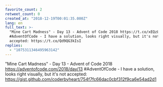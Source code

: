 ```yaml
---
favorite_count: 2
retweet_count: 0
created_at: "2018-12-19T00:01:35.000Z"
lang: en
full_text: >-
  "Mine Cart Madness" - Day 13 - Advent of Code 2018 https://t.co/xEQzLYx0rI
  #AdventOfCode - I have a solution, looks right visually, but it's not
  accepted: https://t.co/Qd9QG3kIsI
replies:
  - "1075311346495963142"
---
```


"Mine Cart Madness" - Day 13 - Advent of Code 2018
<https://adventofcode.com/2018/day/13> #AdventOfCode - I have a solution, looks
right visually, but it's not accepted:
<https://gist.github.com/coderbyheart/754f7fc66dac0cbf312f9ca6e54ad2d1>
